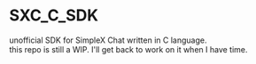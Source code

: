 # SXC_C_SDK
unofficial SDK for SimpleX Chat written in C language.<br>
this repo is still a WIP. I'll get back to work on it when I have time.
